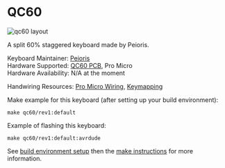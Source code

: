 QC60
========

![qc60 layout](https://i.imgur.com/BAW1VGc.png)

A split 60% staggered keyboard made by Peioris.

Keyboard Maintainer: [Peioris](https://github.com/coarse)  
Hardware Supported: [QC60 PCB](https://imgur.com/6tIxJ1N), Pro Micro  
Hardware Availability: N/A at the moment

Handwiring Resources: [Pro Micro Wiring](https://imgur.com/UycEYlG), [Keymapping](http://www.keyboard-layout-editor.com/#/gists/a54720ecfd934155b179657938e8e87b)

Make example for this keyboard (after setting up your build environment):

    make qc60/rev1:default

Example of flashing this keyboard:

    make qc60/rev1:default:avrdude

See [build environment setup](https://docs.qmk.fm/build_environment_setup.html) then the [make instructions](https://docs.qmk.fm/make_instructions.html) for more information.
